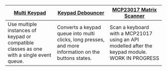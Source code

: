 | [Multi Keypad](https://github.com/Neradoc/Circuitpython_Multi_Keypad) | [Keypad Debouncer](https://github.com/Neradoc/Circuitpython_Keypad_Debouncer) | [MCP23017 Matrix Scanner](https://github.com/Neradoc/circuitpython-mcp23017-scanner) |
| ---      | ---       | ---       |
| Use multiple instances of keypad or compatible classes as one with a single event queue. | Converts a keypad queue into multi clicks, long presses, and more information on the buttons states. | Scan a keyboard with a MCP21017 using an API modelled after the keypad module. WORK IN PROGRESS |

<!--
https://github.com/Neradoc/Circuitpython_Keyboard_Layouts

Libraries
https://github.com/Neradoc/Circuitpython-ElementTree
https://github.com/Neradoc/CircuitPython_Absolute_Mouse
https://github.com/Neradoc/websockets-for-circuitpython

Helpers
https://github.com/Neradoc/twatch-scripts
https://github.com/Neradoc/Circuitpyton-Bundler
https://github.com/Neradoc/macos-likes-circuitpython

Work in Progress
https://github.com/Neradoc/circuitpython-m5stack-unit8
https://github.com/Neradoc/blinka-multi-mcp2221
https://github.com/Neradoc/ugit-for-circuitpython
https://github.com/Neradoc/unatsort
-->
